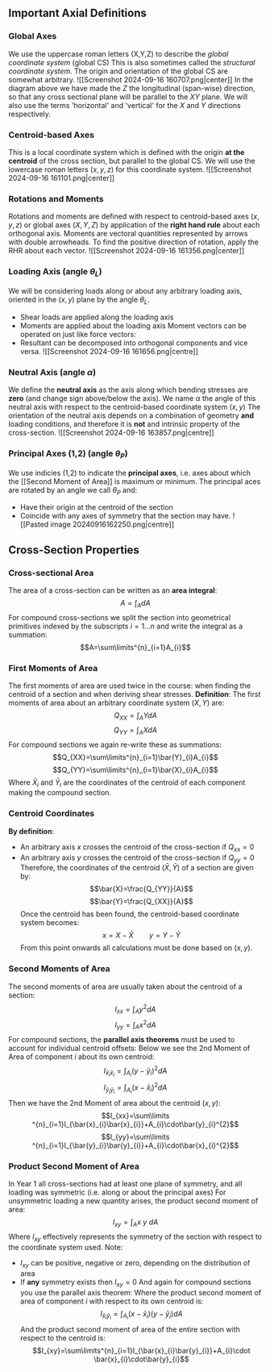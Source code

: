 ## Important Axial Definitions
### Global Axes
We use the uppercase roman letters (X,Y,Z) to describe the *global coordinate system* (global CS)
This is also sometimes called the *structural coordinate system*.
The origin and orientation of the global CS are somewhat arbitrary.
![[Screenshot 2024-09-16 160707.png|center]]
In the diagram above we have made the $Z$ the longitudinal (span-wise) direction, so that any cross sectional plane will be parallel to the $XY$ plane.
We will also use the terms 'horizontal' and 'vertical' for the $X$ and $Y$ directions respectively.
### Centroid-based Axes
This is a local coordinate system which is defined with the origin **at the centroid** of the cross section, but parallel to the global CS.
We will use the lowercase roman letters ($x,y,z$) for this coordinate system.
![[Screenshot 2024-09-16 161101.png|center]]
### Rotations and Moments
Rotations and moments are defined with respect to centroid-based axes ($x,y,z$) or global axes ($X,Y,Z$) by application of the **right hand rule** about each orthogonal axis.
Moments are vectoral quantities represented by arrows with double arrowheads.
To find the positive direction of rotation, apply the RHR about each vector.
![[Screenshot 2024-09-16 161356.png|center]]
### Loading Axis (angle $\theta_{L}$)
We will be considering loads along or about any arbitrary loading axis, oriented in the ($x,y$) plane by the angle $\theta_{L}$.
- Shear loads are applied along the loading axis
- Moments are applied about the loading axis
Moment vectors can be operated on just like force vectors:
- Resultant can be decomposed into orthogonal components and vice versa.
![[Screenshot 2024-09-16 161656.png|centre]]
### Neutral Axis (angle $\alpha$)
We define the **neutral axis** as the axis along which bending stresses are **zero** (and change sign above/below the axis).
We name $\alpha$ the angle of this neutral axis with respect to the centroid-based coordinate system ($x,y$)
The orientation of the neutral axis depends on a combination of geometry **and** loading conditions, and therefore it is **not** and intrinsic property of the cross-section.
![[Screenshot 2024-09-16 163857.png|centre]]
### Principal Axes (1,2) (angle $\theta_{P}$)
We use indicies (1,2) to indicate the **principal axes**, i.e. axes about which the [[Second Moment of Area]] is maximum or minimum.
The principal aces are rotated by an angle we call $\theta_{P}$ and:
- Have their origin at the centroid of the section
- Coincide with any axes of symmetry that the section may have.
![[Pasted image 20240916162250.png|centre]]
## Cross-Section Properties
### Cross-sectional Area
The area of a cross-section can be written as an **area integral**:
$$A=\int_{A}dA$$
For compound cross-sections we split the section into geometrical primitives indexed by the subscripts $i=1...n$ and write the integral as a summation:
$$A=\sum\limits^{n}_{i=1}A_{i}$$
### First Moments of Area
The first moments of area are used twice in the course: when finding the centroid of a section and when deriving shear stresses.
**Definition**:
The first moments of area about an arbitrary coordinate system ($X,Y$) are:
$$Q_{XX}=\int_{A}YdA$$
$$Q_{YY}=\int_{A}XdA$$
For compound sections we again re-write these as summations:
$$Q_{XX}=\sum\limits^{n}_{i=1}\bar{Y}_{i}A_{i}$$
$$Q_{YY}=\sum\limits^{n}_{i=1}\bar{X}_{i}A_{i}$$
Where $\bar{X}_{i}$ and $\bar{Y}_{i}$ are the coordinates of the centroid of each component making the compound section.
### Centroid Coordinates
**By definition**:
- An arbitrary axis $x$ crosses the centroid of the cross-section if $Q_{xx}=0$
- An arbitrary axis $y$ crosses the centroid of the cross-section if $Q_{yy}=0$
Therefore, the coordinates of the centroid ($\bar{X},\bar{Y}$) of a section are given by:
$$\bar{X}=\frac{Q_{YY}}{A}$$
$$\bar{Y}=\frac{Q_{XX}}{A}$$
Once the centroid has been found, the centroid-based coordinate system becomes:
$$x=X-\bar{X}~~~~~~~~y=Y-\bar{Y}$$
From this point onwards all calculations must be done based on ($x,y$).
### Second Moments of Area
The second moments of area are usually taken about the centroid of a section:
$$I_{xx}=\int_{A}y^{2}dA$$
$$I_{yy}=\int_{A}x^{2}dA$$
For compound sections, the **parallel axis theorems** must be used to account for individual centroid offsets:
	Below we see the 2nd Moment of Area of component $i$ about its own centroid:
$$I_{\bar{x}_{i}\bar{x}_{i}}=\int_{A_{i}}(y-\bar{y}_{i})^{2}dA$$
$$I_{\bar{y}_{i}\bar{y}_{i}}=\int_{A_{i}}(x-\bar{x}_{i})^{2}dA$$
	Then we have the 2nd Moment of area about the centroid ($x,y$):
$$I_{xx}=\sum\limits ^{n}_{i=1}I_{\bar{x}_{i}\bar{x}_{i}}+A_{i}\cdot\bar{y}_{i}^{2}$$
$$I_{yy}=\sum\limits ^{n}_{i=1}I_{\bar{y}_{i}\bar{y}_{i}}+A_{i}\cdot\bar{x}_{i}^{2}$$
### Product Second Moment of Area
In Year 1 all cross-sections had at least one plane of symmetry, and all loading was symmetric (i.e. along or about the principal axes)
For unsymmetric loading a new quantity arises, the product second moment of area:
$$I_{xy}=\int_{A}x~y~dA$$
Where $I_{xy}$ effectively represents the symmetry of the section with respect to the coordinate system used.
Note:
- $I_{xy}$ can be positive, negative or zero, depending on the distribution of area
- If **any** symmetry exists then $I_{xy}=0$
And again for compound sections you use the parallel axis theorem:
	Where the product second moment of area of component $i$ with respect to its own centroid is: 
$$I_{\bar{x}_{i}\bar{y}_{i}}=\int_{A_{i}}(x-\bar{x}_{i})(y-\bar{y}_{i})dA$$
	And the product second moment of area of the entire section with respect to the centroid is:
$$I_{xy}=\sum\limits^{n}_{i=1}I_{\bar{x}_{i}\bar{y}_{i}}+A_{i}\cdot \bar{x}_{i}\cdot\bar{y}_{i}$$

